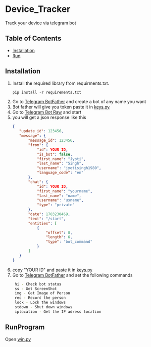 # Device_Tracker
Track your device via telegram bot

## Table of Contents

- [Installation](#installation)
- [Run](#RunProgram)

## Installation

1. Install the required library from requirments.txt.
   ```python
   pip install -r requirements.txt
2. Go to [Telegram BotFather](https://telegram.me/BotFather) and create a bot of any name you want
3. Bot father will give you token paste it in [keys.py](/keys.py)
4. Go to [Telegram Bot Raw](https://t.me/RawDataBot) and start
5. you will get a json response like this
    ```json
   {
       "update_id": 123456,
       "message": {
           "message_id": 123456,
           "from": {
               "id": YOUR ID,
               "is_bot": false,
               "first_name": "Jyoti",
               "last_name": "Singh",
               "username": "jyotisingh1980",
               "language_code": "en"
           },
           "chat": {
               "id": YOUR ID,
               "first_name": "yourname",
               "last_name": "name",
               "username": "usname",
               "type": "private"
           },
           "date": 1703230469,
           "text": "/start",
           "entities": [
               {
                   "offset": 0,
                   "length": 6,
                   "type": "bot_command"
               }
           ]
       }
   }
6. copy "YOUR ID" and paste it in [keys.py](/keys.py)
7. Go to [Telegram BotFather](https://telegram.me/BotFather) and set the following commands
   ```bash
    hi - Check bot status
    ss - Get ScreenShot
    img - Get Image of Person
    rec - Record the person
    lock - Lock the windows
    stdown - Shut down windows
    iplocation - Get the IP adress location

## RunProgram
   Open [win.py](win.py)
   
   
